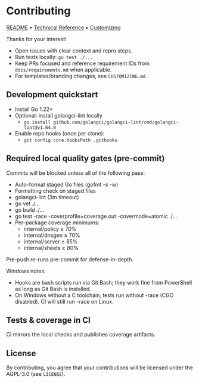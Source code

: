 # Contributing
[README](./README.md) • [Technical Reference](./TECHNICAL.md) • [Customizing](./CUSTOMIZING.md)

Thanks for your interest!

- Open issues with clear context and repro steps.
- Run tests locally: `go test ./...`
- Keep PRs focused and reference requirement IDs from `docs/requirements.md` when applicable.
- For templates/branding changes, see `CUSTOMIZING.md`.

## Development quickstart
- Install Go 1.22+
- Optional: install golangci-lint locally
	- `go install github.com/golangci/golangci-lint/cmd/golangci-lint@v1.64.8`
- Enable repo hooks (once per clone):
	- `git config core.hooksPath .githooks`

## Required local quality gates (pre-commit)
Commits will be blocked unless all of the following pass:
- Auto-format staged Go files (gofmt -s -w)
- Formatting check on staged files
- golangci-lint (3m timeout)
- go vet ./...
- go build ./...
- go test -race -coverprofile=coverage.out -covermode=atomic ./...
- Per-package coverage minimums:
	- internal/policy ≥ 70%
	- internal/dnsgen ≥ 70%
	- internal/server ≥ 85%
	- internal/sheets ≥ 80%

Pre-push re-runs pre-commit for defense-in-depth.

Windows notes:
- Hooks are bash scripts run via Git Bash; they work fine from PowerShell as long as Git Bash is installed.
- On Windows without a C toolchain, tests run without -race (CGO disabled). CI will still run -race on Linux.

## Tests & coverage in CI
CI mirrors the local checks and publishes coverage artifacts.

## License
By contributing, you agree that your contributions will be licensed under the AGPL-3.0 (see `LICENSE`).
